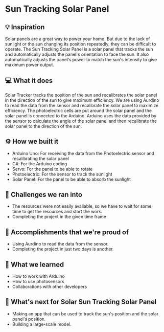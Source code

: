 # Sun Tracking Solar Panel

## 💡 Inspiration

Solar panels are a great way to power your home. But due to the lack of sunlight or the sun changing its position repeatedly, they can be difficult to operate. The Sun Tracking Solar Panel is a solar panel that tracks the sun and automatically adjusts the panel's orientation to face the sun. It also automatically adjusts the panel's power to match the sun's intensity to give maximum power output.

## 💻 What it does

Solar Tracker tracks the position of the sun and recalibrates the solar panel in the direction of the sun to give maximum efficiency. We are using Aurdino to read the data from the sensor and recalibrate the solar panel to maximize efficiency. The photoelectric cells are put around the solar panel and the solar panel is connected to the Arduino. Arduino uses the data provided by the sensor to calculate the angle of the solar panel and then recalibrate the solar panel to the direction of the sun.

## ⚙️ How we built it

- Arduino Uno: For receiving the data from the Photoelectric sensor and recalibrating the solar panel
- C#: For the Arduino coding
- Servo: For the panel to be able to rotate
- Photoelectric: For the sensor to track the sunlight
- Solar Panel: For the panel to be able to absorb the sunlight

## 🧠 Challenges we ran into

- The resources were not easily available, so we have to wait for some time to get the resources and start the work.
- Completing the project in the given time frame

## 🏅 Accomplishments that we're proud of

- Using Aurdino to read the data from the sensor.
- Completing the project in just two days is another.

## 📖 What we learned

- How to work with Arduino
- How to use photosensors
- Collaborations with other developers

## 🚀 What's next for Solar Sun Tracking Solar Panel

- Making an app that can be used to track the sun's position and the solar panel's position.
- Building a large-scale model.
